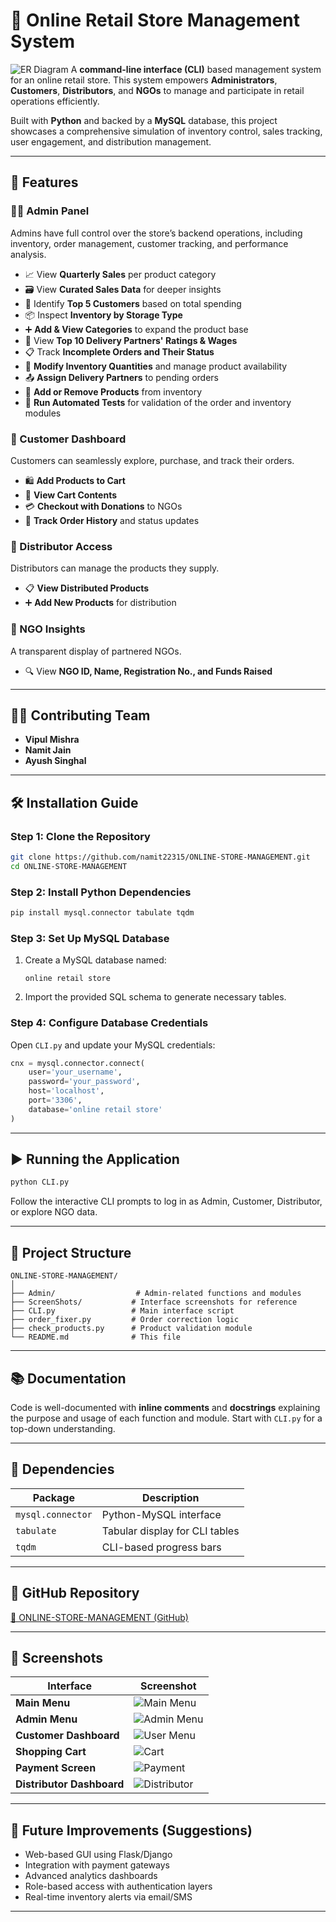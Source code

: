 # 🛒 Online Retail Store Management System
![ER Diagram](ScreenShots/er_diagram.png)
A **command-line interface (CLI)** based management system for an online retail store. This system empowers **Administrators**, **Customers**, **Distributors**, and **NGOs** to manage and participate in retail operations efficiently.

Built with **Python** and backed by a **MySQL** database, this project showcases a comprehensive simulation of inventory control, sales tracking, user engagement, and distribution management.

---

## 🚀 Features

### 👩‍💼 Admin Panel

Admins have full control over the store’s backend operations, including inventory, order management, customer tracking, and performance analysis.

* 📈 View **Quarterly Sales** per product category
* 🗃️ View **Curated Sales Data** for deeper insights
* 🥇 Identify **Top 5 Customers** based on total spending
* 📦 Inspect **Inventory by Storage Type**
* ➕ **Add & View Categories** to expand the product base
* 🚚 View **Top 10 Delivery Partners' Ratings & Wages**
* 📋 Track **Incomplete Orders and Their Status**
* 🔧 **Modify Inventory Quantities** and manage product availability
* 📤 **Assign Delivery Partners** to pending orders
* 🛒 **Add or Remove Products** from inventory
* 🧪 **Run Automated Tests** for validation of the order and inventory modules

### 🧍 Customer Dashboard

Customers can seamlessly explore, purchase, and track their orders.

* 🛍️ **Add Products to Cart**
* 👀 **View Cart Contents**
* 💳 **Checkout with Donations** to NGOs
* 📜 **Track Order History** and status updates

### 🏢 Distributor Access

Distributors can manage the products they supply.

* 📋 **View Distributed Products**
* ➕ **Add New Products** for distribution

### 🧡 NGO Insights

A transparent display of partnered NGOs.

* 🔍 View **NGO ID, Name, Registration No., and Funds Raised**

---

## 🧑‍💻 Contributing Team

* **Vipul Mishra**
* **Namit Jain**
* **Ayush Singhal**

---

## 🛠️ Installation Guide

### Step 1: Clone the Repository

```bash
git clone https://github.com/namit22315/ONLINE-STORE-MANAGEMENT.git
cd ONLINE-STORE-MANAGEMENT
```

### Step 2: Install Python Dependencies

```bash
pip install mysql.connector tabulate tqdm
```

### Step 3: Set Up MySQL Database

1. Create a MySQL database named:

   ```
   online retail store
   ```
2. Import the provided SQL schema to generate necessary tables.

### Step 4: Configure Database Credentials

Open `CLI.py` and update your MySQL credentials:

```python
cnx = mysql.connector.connect(
    user='your_username',
    password='your_password',
    host='localhost',
    port='3306',
    database='online retail store'
)
```

---

## ▶️ Running the Application

```bash
python CLI.py
```

Follow the interactive CLI prompts to log in as Admin, Customer, Distributor, or explore NGO data.

---

## 📁 Project Structure

```plaintext
ONLINE-STORE-MANAGEMENT/
│
├── Admin/                  # Admin-related functions and modules
├── ScreenShots/           # Interface screenshots for reference
├── CLI.py                 # Main interface script
├── order_fixer.py         # Order correction logic
├── check_products.py      # Product validation module
└── README.md              # This file
```

---

## 📚 Documentation

Code is well-documented with **inline comments** and **docstrings** explaining the purpose and usage of each function and module. Start with `CLI.py` for a top-down understanding.

---

## 🧩 Dependencies

| Package           | Description                    |
| ----------------- | ------------------------------ |
| `mysql.connector` | Python-MySQL interface         |
| `tabulate`        | Tabular display for CLI tables |
| `tqdm`            | CLI-based progress bars        |

---

## 🔗 GitHub Repository

[🔗 ONLINE-STORE-MANAGEMENT (GitHub)](https://github.com/namit22315/ONLINE-STORE-MANAGEMENT)

---

## 📸 Screenshots

| Interface                 | Screenshot                                       |
| ------------------------- | ------------------------------------------------ |
| **Main Menu**             | ![Main Menu](ScreenShots/main_menu.png)          |
| **Admin Menu**            | ![Admin Menu](ScreenShots/admin_menu.png)        |
| **Customer Dashboard**    | ![User Menu](ScreenShots/user_menu.png)          |
| **Shopping Cart**         | ![Cart](ScreenShots/user_cart.png)               |
| **Payment Screen**        | ![Payment](ScreenShots/payment_screen.png)       |
| **Distributor Dashboard** | ![Distributor](ScreenShots/Distributor_Menu.png) |

---

## 🤝 Future Improvements (Suggestions)

* Web-based GUI using Flask/Django
* Integration with payment gateways
* Advanced analytics dashboards
* Role-based access with authentication layers
* Real-time inventory alerts via email/SMS

---
